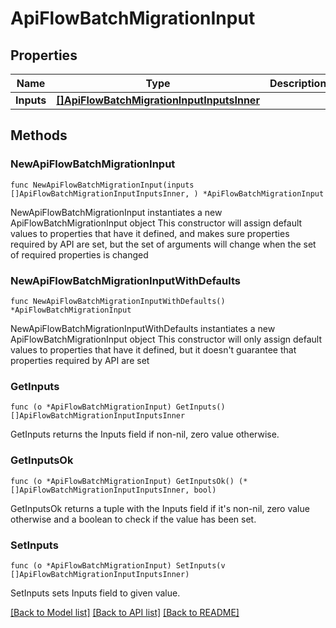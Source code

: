 # ApiFlowBatchMigrationInput

## Properties

Name | Type | Description | Notes
------------ | ------------- | ------------- | -------------
**Inputs** | [**[]ApiFlowBatchMigrationInputInputsInner**](ApiFlowBatchMigrationInputInputsInner.md) |  | 

## Methods

### NewApiFlowBatchMigrationInput

`func NewApiFlowBatchMigrationInput(inputs []ApiFlowBatchMigrationInputInputsInner, ) *ApiFlowBatchMigrationInput`

NewApiFlowBatchMigrationInput instantiates a new ApiFlowBatchMigrationInput object
This constructor will assign default values to properties that have it defined,
and makes sure properties required by API are set, but the set of arguments
will change when the set of required properties is changed

### NewApiFlowBatchMigrationInputWithDefaults

`func NewApiFlowBatchMigrationInputWithDefaults() *ApiFlowBatchMigrationInput`

NewApiFlowBatchMigrationInputWithDefaults instantiates a new ApiFlowBatchMigrationInput object
This constructor will only assign default values to properties that have it defined,
but it doesn't guarantee that properties required by API are set

### GetInputs

`func (o *ApiFlowBatchMigrationInput) GetInputs() []ApiFlowBatchMigrationInputInputsInner`

GetInputs returns the Inputs field if non-nil, zero value otherwise.

### GetInputsOk

`func (o *ApiFlowBatchMigrationInput) GetInputsOk() (*[]ApiFlowBatchMigrationInputInputsInner, bool)`

GetInputsOk returns a tuple with the Inputs field if it's non-nil, zero value otherwise
and a boolean to check if the value has been set.

### SetInputs

`func (o *ApiFlowBatchMigrationInput) SetInputs(v []ApiFlowBatchMigrationInputInputsInner)`

SetInputs sets Inputs field to given value.



[[Back to Model list]](../README.md#documentation-for-models) [[Back to API list]](../README.md#documentation-for-api-endpoints) [[Back to README]](../README.md)


